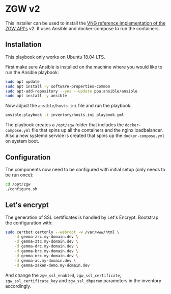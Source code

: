 # ZGW v2
This installer can be used to install the [VNG reference implementation of the ZGW API's](https://github.com/vng-realisatie/gemma-zaken) v2. It uses Ansible and docker-compose to run the containers.

## Installation
This playbook only works on Ubuntu 18.04 LTS.

First make sure Ansible is installed on the machine where you would like to run the Ansible playbook:

```bash
sudo apt update
sudo apt install -y software-properties-common
sudo apt-add-repository --yes --update ppa:ansible/ansible
sudo apt install -y ansible
```

Now adjust the `ansible/hosts.ini` file and run the playbook:

```bash
ansible-playbook -i inventory/hosts.ini playbook.yml
```

The playbook creates a `/opt/zgw` folder that includes the `docker-compose.yml` file that spins up all the containers and the nginx loadbalancer. Also a new systemd service is created that spins up the `docker-compose.yml` on system boot.

## Configuration
The components now need to be configured with initial setup (only needs to be run once):

```bash
cd /opt/zgw
./configure.sh
```

## Let's encrypt
The generation of SSL certificates is handled by Let's Encrypt. Bootstrap the configuration with:

```bash
sudo certbot certonly --webroot -w /var/www/html \
    -d gemma-zrc.my-domain.dev \
    -d gemma-ztc.my-domain.dev \
    -d gemma-drc.my-domain.dev \
    -d gemma-brc.my-domain.dev \
    -d gemma-nrc.my-domain.dev \
    -d gemma-ac.my-domain.dev \
    -d gemma-zaken-demo.my-domain.dev
```

And change the `zgw_ssl_enabled`, `zgw_ssl_certificate`, `zgw_ssl_certificate_key` and `zgw_ssl_dhparam` parameters in the inventory accordingly.
